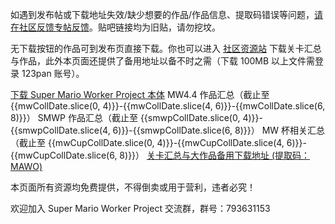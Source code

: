 <script setup>
    import ClipboardButton from '../components/ButtonClipboard.vue';
    
    // Set the date of game collections here.
    // 请在此设置作品汇总日期。

    const mwCollDate    = "20240504"
    const mwCupCollDate = "20240824"
    const smwpCollDate  = "20241012"
</script>

如遇到发布帖或下载地址失效/缺少想要的作品/作品信息、提取码错误等问题，[请在社区反馈专帖反馈](https://www.marioforever.net/thread-1635-1-1.html)。贴吧链接均为旧贴，请勿挖坟。

无下载按钮的作品可到发布页直接下载。你也可以进入 [社区资源站](https://file.marioforever.net/) 下载关卡汇总与作品，此外本页面还提供了备用地址以备不时之需（下载 100MB 以上文件需登录 123pan 账号）。

<a class="md-button" href="https://smwp.marioforever.net/downloads/">下载 Super Mario Worker Project 本体</a>
<a class="md-button" :href="`https://file.marioforever.net/Mario%20Worker/MW4.4%E4%BD%9C%E5%93%81%E6%B1%87%E6%80%BB${mwCollDate}.7z`">MW4.4 作品汇总（截止至 {{mwCollDate.slice(0, 4)}}-{{mwCollDate.slice(4, 6)}}-{{mwCollDate.slice(6, 8)}}）</a>
<a class="md-button" :href="`https://file.marioforever.net/Mario%20Worker/SMWP%E4%BD%9C%E5%93%81%E6%B1%87%E6%80%BB${smwpCollDate}.7z`">SMWP 作品汇总（截止至 {{smwpCollDate.slice(0, 4)}}-{{smwpCollDate.slice(4, 6)}}-{{smwpCollDate.slice(6, 8)}}）</a>
<a class="md-button" :href="`https://file.marioforever.net/Mario%20Worker/MW%E6%9D%AF%E7%9B%B8%E5%85%B3%E6%B1%87%E6%80%BB${mwCupCollDate}.7z`">MW 杯相关汇总（截止至 {{mwCupCollDate.slice(0, 4)}}-{{mwCupCollDate.slice(4, 6)}}-{{mwCupCollDate.slice(6, 8)}}）</a>
<a class="md-button" href="https://www.123pan.com/s/U3vrVv-6D0f.html">关卡汇总与大作品备用下载地址 (提取码：MAWO)</a><ClipboardButton lan="zh" code="MAWO" />

本页面所有资源均免费提供，不得倒卖或用于营利，违者必究！

欢迎加入 Super Mario Worker Project 交流群，群号：793631153